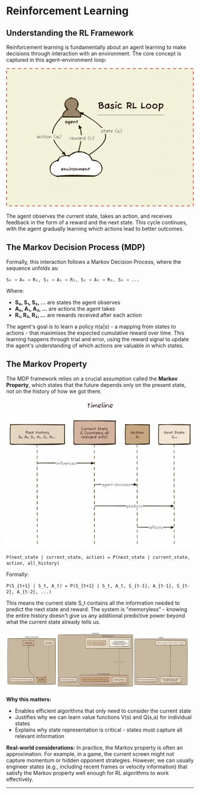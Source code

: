 # Reinforcement Learning

## Understanding the RL Framework

Reinforcement learning is fundamentally about an agent learning to make decisions through interaction with an environment. The core concept is captured in this agent-environment loop:

![RL Agent-Environment Loop](images/rl-loop.png)

The agent observes the current state, takes an action, and receives feedback in the form of a reward and the next state. This cycle continues, with the agent gradually learning which actions lead to better outcomes.

## The Markov Decision Process (MDP)

Formally, this interaction follows a Markov Decision Process, where the sequence unfolds as:

```
S₀ → A₀ → R₁, S₁ → A₁ → R₂, S₂ → A₂ → R₃, S₃ → ...
```

Where:
- **S₀, S₁, S₂, ...** are states the agent observes
- **A₀, A₁, A₂, ...** are actions the agent takes
- **R₁, R₂, R₃, ...** are rewards received after each action

The agent's goal is to learn a policy π(a|s) - a mapping from states to actions - that maximises the expected cumulative reward over time. This learning happens through trial and error, using the reward signal to update the agent's understanding of which actions are valuable in which states.

## The Markov Property

The MDP framework relies on a crucial assumption called the **Markov Property**, which states that the future depends only on the present state, not on the history of how we got there.

![Markov Property Timeline](images/markov-timeline.png)

```
P(next_state | current_state, action) = P(next_state | current_state, action, all_history)
```

Formally: 

```
P(S_{t+1} | S_t, A_t) = P(S_{t+1} | S_t, A_t, S_{t-1}, A_{t-1}, S_{t-2}, A_{t-2}, ...)
```

This means the current state S_t contains all the information needed to predict the next state and reward. The system is "memoryless" - knowing the entire history doesn't give us any additional predictive power beyond what the current state already tells us.

![Markov Property](images/markov-property.png)

**Why this matters:**
- Enables efficient algorithms that only need to consider the current state
- Justifies why we can learn value functions V(s) and Q(s,a) for individual states
- Explains why state representation is critical - states must capture all relevant information

**Real-world considerations:**
In practice, the Markov property is often an approximation. For example, in a game, the current screen might not capture momentum or hidden opponent strategies. However, we can usually engineer states (e.g., including recent frames or velocity information) that satisfy the Markov property well enough for RL algorithms to work effectively.

---